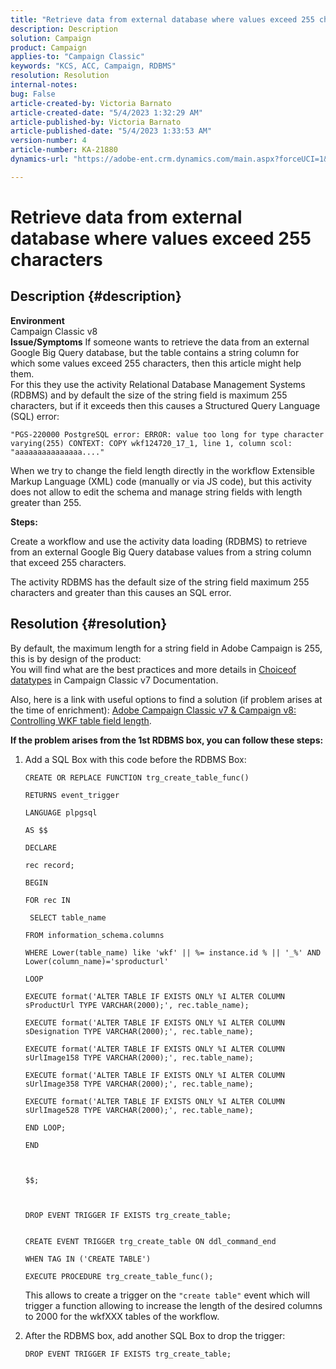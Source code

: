 ```yaml
---
title: "Retrieve data from external database where values exceed 255 characters"
description: Description
solution: Campaign
product: Campaign
applies-to: "Campaign Classic"
keywords: "KCS, ACC, Campaign, RDBMS"
resolution: Resolution
internal-notes: 
bug: False
article-created-by: Victoria Barnato
article-created-date: "5/4/2023 1:32:29 AM"
article-published-by: Victoria Barnato
article-published-date: "5/4/2023 1:33:53 AM"
version-number: 4
article-number: KA-21880
dynamics-url: "https://adobe-ent.crm.dynamics.com/main.aspx?forceUCI=1&pagetype=entityrecord&etn=knowledgearticle&id=b9e55082-1bea-ed11-a7c6-6045bd006268"

---
```

# Retrieve data from external database where values exceed 255 characters

## Description {#description}

<b>Environment</b><br>Campaign Classic v8<br>
<b>Issue/Symptoms</b>
If someone wants to retrieve the data from an external Google Big Query database, but the table contains a string column for which some values exceed 255 characters, then this article might help them. <br>
For this they use the activity Relational Database Management Systems (RDBMS) and by default the size of the string field is maximum 255 characters, but if it exceeds then this causes a Structured Query Language (SQL) error:

`"PGS-220000 PostgreSQL error: ERROR: value too long for type character varying(255) CONTEXT: COPY wkf124720_17_1, line 1, column scol: "aaaaaaaaaaaaaaa...."`



When we try to change the field length directly in the workflow Extensible Markup Language (XML) code (manually or via JS code), but this activity does not allow to edit the schema and manage string fields with length greater than 255.



<b>Steps:</b>

Create a workflow and use the activity data loading (RDBMS) to retrieve from an external Google Big Query database values from a string column that exceed 255 characters.

The activity RDBMS has the default size of the string field maximum 255 characters and greater than this causes an SQL error.


## Resolution {#resolution}

By default, the maximum length for a string field in Adobe Campaign is 255, this is by design of the product:<br>
You will find what are the best practices and more details in [Choice](https://experienceleague.adobe.com/docs/campaign-classic/using/configuring-campaign-classic/data-model/data-model-best-practices.html?lang=en#data-types)[of data](https://experienceleague.adobe.com/docs/campaign-classic/using/configuring-campaign-classic/data-model/data-model-best-practices.html?lang=en#data-types)[types](https://experienceleague.adobe.com/docs/campaign-classic/using/configuring-campaign-classic/data-model/data-model-best-practices.html?lang=en#data-types) in Campaign Classic v7 Documentation.

Also, here is a link with useful options to find a solution (if problem arises at the time of enrichment): [Adobe Campaign Classic v7 & Campaign v8: Controlling WKF table field length](https://experienceleaguecommunities.adobe.com/t5/adobe-campaign-classic-questions/controlling-wkf-table-field-length/td-p/355506).



<b>If the problem arises from the 1st RDBMS box, you can follow these steps:</b>



1. Add a SQL Box with this code before the RDBMS Box:

    ```
    CREATE OR REPLACE FUNCTION trg_create_table_func()
    
    RETURNS event_trigger
    
    LANGUAGE plpgsql
    
    AS $$
    
    DECLARE
    
    rec record;
    
    BEGIN
    
    FOR rec IN
    
     SELECT table_name
    
    FROM information_schema.columns
    
    WHERE Lower(table_name) like 'wkf' || %= instance.id % || '_%' AND Lower(column_name)='sproducturl'
    
    LOOP
    
    EXECUTE format('ALTER TABLE IF EXISTS ONLY %I ALTER COLUMN sProductUrl TYPE VARCHAR(2000);', rec.table_name);
    
    EXECUTE format('ALTER TABLE IF EXISTS ONLY %I ALTER COLUMN sDesignation TYPE VARCHAR(2000);', rec.table_name);
    
    EXECUTE format('ALTER TABLE IF EXISTS ONLY %I ALTER COLUMN sUrlImage158 TYPE VARCHAR(2000);', rec.table_name);
    
    EXECUTE format('ALTER TABLE IF EXISTS ONLY %I ALTER COLUMN sUrlImage358 TYPE VARCHAR(2000);', rec.table_name);
    
    EXECUTE format('ALTER TABLE IF EXISTS ONLY %I ALTER COLUMN sUrlImage528 TYPE VARCHAR(2000);', rec.table_name);
    
    END LOOP;
    
    END
    
     
    
    $$;
    
     
    
    DROP EVENT TRIGGER IF EXISTS trg_create_table;
    
    
    CREATE EVENT TRIGGER trg_create_table ON ddl_command_end
    
    WHEN TAG IN ('CREATE TABLE')
    
    EXECUTE PROCEDURE trg_create_table_func();
    ```



    


    This allows to create a trigger on the `"create table"` event which will trigger a function allowing to increase the length of the desired columns to 2000 for the wkfXXX tables of the workflow.
2. After the RDBMS box, add another SQL Box to drop the trigger:

    `DROP EVENT TRIGGER IF EXISTS trg_create_table;`

